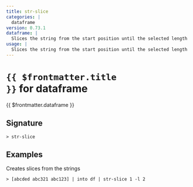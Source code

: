 ```yaml
---
title: str-slice
categories: |
  dataframe
version: 0.73.1
dataframe: |
  Slices the string from the start position until the selected length
usage: |
  Slices the string from the start position until the selected length
---
```


# <code>{{ $frontmatter.title }}</code> for dataframe

<div class='command-title'>{{ $frontmatter.dataframe }}</div>

## Signature

```> str-slice ```

## Examples

Creates slices from the strings
```shell
> [abcded abc321 abc123] | into df | str-slice 1 -l 2
```
